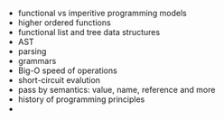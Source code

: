 - functional vs imperitive programming models
- higher ordered functions
- functional list and tree data structures
- AST
- parsing
- grammars
- Big-O speed of operations
- short-circuit evalution
- pass by semantics: value, name, reference and more
- history of programming principles
- 
